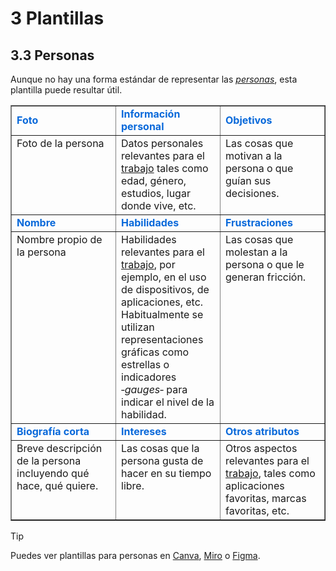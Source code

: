 # 3 Plantillas

## 3.3 Personas

Aunque no hay una forma estándar de representar las
[*personas*](/2_Tecnicas_y_herramientas/2_1_3_Personas.md), esta plantilla puede
resultar útil.

<table border="">
    <tr style="color:#0969DA;font-weight: bold;">
        <td style="width: 33%;">
            Foto
        </td>
        <td style="width: 33%;">
            Información personal
        </td>
        <td style="width: 33%;">
            Objetivos
        </td>
    </tr>
    <tr style="vertical-align: top;">
        <td>
            Foto de la persona
        </td>
        <td>
            Datos personales relevantes para el
            <a href="/4_Conceptos/4_Trabajo_y_area_de_trabajo.md">trabajo</a>
            tales como edad, género, estudios, lugar donde vive, etc.
        </td>
        <td>
            Las cosas que motivan a la persona o que guían sus decisiones.
        </td>
    </tr>
    <tr style="color:#0969DA;font-weight: bold;">
        <td>
            Nombre
        </td>
        <td>
            Habilidades
        </td>
        <td>
            Frustraciones
        </td>
    </tr>
    <tr style="vertical-align: top;">
        <td>
            Nombre propio de la persona
        </td>
        <td>
            Habilidades relevantes para el
            <a href="/4_Conceptos/4_Trabajo_y_area_de_trabajo.md">trabajo</a>,
            por ejemplo, en el uso de dispositivos, de aplicaciones, etc.
            Habitualmente se utilizan representaciones gráficas como estrellas o
            indicadores ‑<i>gauges</i>‑ para indicar el nivel de la habilidad.
        </td>
        <td>
            Las cosas que molestan a la persona o que le generan fricción.
        </td>
    </tr>
    <tr  style="color:#0969DA;font-weight: bold;">
        <td>
            Biografía corta
        </td>
        <td>
            Intereses
        </td>
        <td>
            Otros atributos
        </td>
    </tr>
    <tr style="vertical-align: top;">
        <td>
            Breve descripción de la persona incluyendo qué hace, qué quiere.
        </td>
        <td>
            Las cosas que la persona gusta de hacer en su tiempo libre.
        </td>
        <td>
            Otros aspectos relevantes para el
            <a href="/4_Conceptos/4_Trabajo_y_area_de_trabajo.md">trabajo</a>,
            tales como aplicaciones favoritas, marcas favoritas, etc.
        </td>
    </tr>
</table>

> [!TIP]
> Puedes ver plantillas para personas en
> [Canva](https://www.canva.com/templates/s/user-persona/),
> [Miro](https://miro.com/templates/personas/) o
> [Figma](https://www.figma.com/community/file/881830156311997001).
